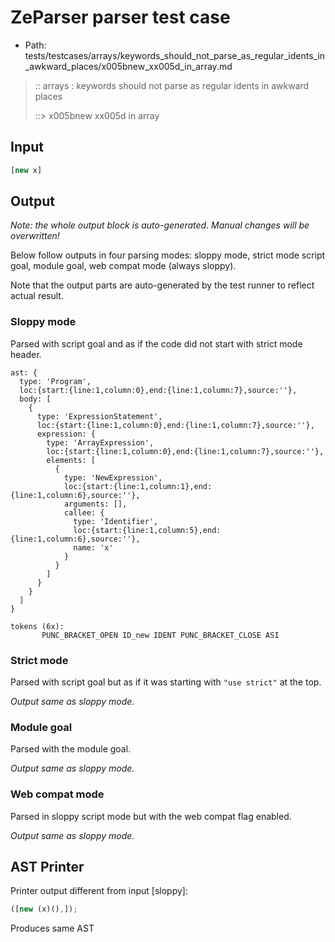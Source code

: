 # ZeParser parser test case

- Path: tests/testcases/arrays/keywords_should_not_parse_as_regular_idents_in_awkward_places/x005bnew_xx005d_in_array.md

> :: arrays : keywords should not parse as regular idents in awkward places
>
> ::> x005bnew xx005d in array

## Input

`````js
[new x]
`````

## Output

_Note: the whole output block is auto-generated. Manual changes will be overwritten!_

Below follow outputs in four parsing modes: sloppy mode, strict mode script goal, module goal, web compat mode (always sloppy).

Note that the output parts are auto-generated by the test runner to reflect actual result.

### Sloppy mode

Parsed with script goal and as if the code did not start with strict mode header.

`````
ast: {
  type: 'Program',
  loc:{start:{line:1,column:0},end:{line:1,column:7},source:''},
  body: [
    {
      type: 'ExpressionStatement',
      loc:{start:{line:1,column:0},end:{line:1,column:7},source:''},
      expression: {
        type: 'ArrayExpression',
        loc:{start:{line:1,column:0},end:{line:1,column:7},source:''},
        elements: [
          {
            type: 'NewExpression',
            loc:{start:{line:1,column:1},end:{line:1,column:6},source:''},
            arguments: [],
            callee: {
              type: 'Identifier',
              loc:{start:{line:1,column:5},end:{line:1,column:6},source:''},
              name: 'x'
            }
          }
        ]
      }
    }
  ]
}

tokens (6x):
       PUNC_BRACKET_OPEN ID_new IDENT PUNC_BRACKET_CLOSE ASI
`````

### Strict mode

Parsed with script goal but as if it was starting with `"use strict"` at the top.

_Output same as sloppy mode._

### Module goal

Parsed with the module goal.

_Output same as sloppy mode._

### Web compat mode

Parsed in sloppy script mode but with the web compat flag enabled.

_Output same as sloppy mode._

## AST Printer

Printer output different from input [sloppy]:

````js
([new (x)(),]);
````

Produces same AST
